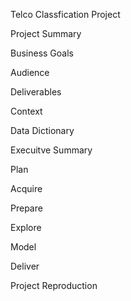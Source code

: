 Telco Classfication Project

Project Summary

Business Goals

Audience

Deliverables

Context

Data Dictionary

Execuitve Summary

Plan

Acquire

Prepare

Explore

Model

Deliver

Project Reproduction